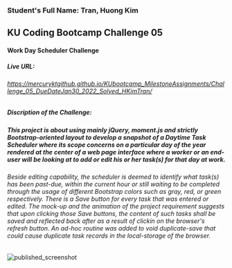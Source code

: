 ### Student's Full Name: Tran, Huong Kim  
## KU Coding Bootcamp Challenge 05
#### Work Day Scheduler Challenge 


##### Live URL:  
###### https://mercuryktgithub.github.io/KUbootcamp_MilestoneAssignments/Challenge_05_DueDateJan30_2022_Solved_HKimTran/ 
##### Discription of the Challenge: 
##### This project is about using mainly jQuery, moment.js and strictly Bootstrap-oriented layout to develop a snapshot of a Daytime Task Scheduler where its scope concerns on a particular day of the year rendered at the center of a web page interface where a worker or an end-user will be looking at to add or edit his or her task(s) for that day at work.


###### Beside editing capability, the scheduler is deemed to identify what task(s) has been past-due, within the current hour or still waiting to be completed through the usage of different Bootstrap colors such as gray, red, or green respectively. There is a Save button for every task that was entered or edited. The mock-up and the animation of the project requirement suggests that upon clicking those Save buttons, the content of such tasks shall be saved and reflected back after as a result of clickin on the browser's refresh button. An ad-hoc routine was added to void duplicate-save that could cause duplicate task records in the local-storage of the browser.
![published_screenshot](https://user-images.githubusercontent.com/95730728/151740999-e72aaf55-930e-4319-a649-984e87cdfdac.jpg)
 



